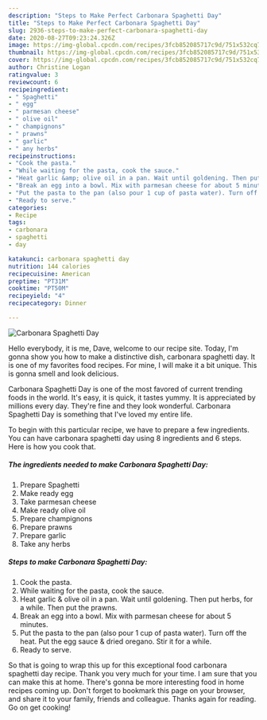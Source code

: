 ```yaml
---
description: "Steps to Make Perfect Carbonara Spaghetti Day"
title: "Steps to Make Perfect Carbonara Spaghetti Day"
slug: 2936-steps-to-make-perfect-carbonara-spaghetti-day
date: 2020-08-27T09:23:24.326Z
image: https://img-global.cpcdn.com/recipes/3fcb852085717c9d/751x532cq70/carbonara-spaghetti-day-recipe-main-photo.jpg
thumbnail: https://img-global.cpcdn.com/recipes/3fcb852085717c9d/751x532cq70/carbonara-spaghetti-day-recipe-main-photo.jpg
cover: https://img-global.cpcdn.com/recipes/3fcb852085717c9d/751x532cq70/carbonara-spaghetti-day-recipe-main-photo.jpg
author: Christine Logan
ratingvalue: 3
reviewcount: 6
recipeingredient:
- " Spaghetti"
- " egg"
- " parmesan cheese"
- " olive oil"
- " champignons"
- " prawns"
- " garlic"
- " any herbs"
recipeinstructions:
- "Cook the pasta."
- "While waiting for the pasta, cook the sauce."
- "Heat garlic &amp; olive oil in a pan. Wait until goldening. Then put herbs, for a while. Then put the prawns."
- "Break an egg into a bowl. Mix with parmesan cheese for about 5 minutes."
- "Put the pasta to the pan (also pour 1 cup of pasta water). Turn off the heat. Put the egg sauce &amp; dried oregano. Stir it for a while."
- "Ready to serve."
categories:
- Recipe
tags:
- carbonara
- spaghetti
- day

katakunci: carbonara spaghetti day 
nutrition: 144 calories
recipecuisine: American
preptime: "PT31M"
cooktime: "PT50M"
recipeyield: "4"
recipecategory: Dinner

---
```



![Carbonara Spaghetti Day](https://img-global.cpcdn.com/recipes/3fcb852085717c9d/751x532cq70/carbonara-spaghetti-day-recipe-main-photo.jpg)

Hello everybody, it is me, Dave, welcome to our recipe site. Today, I'm gonna show you how to make a distinctive dish, carbonara spaghetti day. It is one of my favorites food recipes. For mine, I will make it a bit unique. This is gonna smell and look delicious.



Carbonara Spaghetti Day is one of the most favored of current trending foods in the world. It's easy, it is quick, it tastes yummy. It is appreciated by millions every day. They're fine and they look wonderful. Carbonara Spaghetti Day is something that I've loved my entire life.


To begin with this particular recipe, we have to prepare a few ingredients. You can have carbonara spaghetti day using 8 ingredients and 6 steps. Here is how you cook that.

<!--inarticleads1-->

##### The ingredients needed to make Carbonara Spaghetti Day:

1. Prepare  Spaghetti
1. Make ready  egg
1. Take  parmesan cheese
1. Make ready  olive oil
1. Prepare  champignons
1. Prepare  prawns
1. Prepare  garlic
1. Take  any herbs




<!--inarticleads2-->

##### Steps to make Carbonara Spaghetti Day:

1. Cook the pasta.
1. While waiting for the pasta, cook the sauce.
1. Heat garlic &amp; olive oil in a pan. Wait until goldening. Then put herbs, for a while. Then put the prawns.
1. Break an egg into a bowl. Mix with parmesan cheese for about 5 minutes.
1. Put the pasta to the pan (also pour 1 cup of pasta water). Turn off the heat. Put the egg sauce &amp; dried oregano. Stir it for a while.
1. Ready to serve.




So that is going to wrap this up for this exceptional food carbonara spaghetti day recipe. Thank you very much for your time. I am sure that you can make this at home. There's gonna be more interesting food in home recipes coming up. Don't forget to bookmark this page on your browser, and share it to your family, friends and colleague. Thanks again for reading. Go on get cooking!
